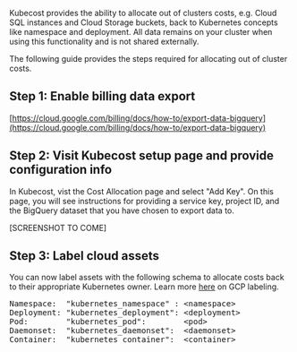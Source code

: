 Kubecost provides the ability to allocate out of clusters costs, e.g. Cloud SQL instances and Cloud Storage buckets, back to Kubernetes concepts like namespace and deployment. All data remains on your cluster when using this functionality and is not shared externally.

The following guide provides the steps required for allocating out of cluster costs.

## Step 1: Enable billing data export

[https://cloud.google.com/billing/docs/how-to/export-data-bigquery](https://cloud.google.com/billing/docs/how-to/export-data-bigquery)

## Step 2:  Visit Kubecost setup page and provide configuration info

In Kubecost, vist the Cost Allocation page and select "Add Key".
On this page, you will see instructions for providing a service key, project ID, and the BigQuery dataset that you have chosen to export data to.

[SCREENSHOT TO COME]


## Step 3: Label cloud assets

You can now label assets with the following schema to allocate costs back to their appropriate Kubernetes owner. 
Learn more [here](https://cloud.google.com/compute/docs/labeling-resources) on GCP labeling.

<pre>
Namespace:  "kubernetes_namespace" : &lt;namespace>
Deployment: "kubernetes_deployment": &lt;deployment>
Pod:        "kubernetes_pod":        &lt;pod>
Daemonset:  "kubernetes_daemonset":  &lt;daemonset>
Container:  "kubernetes_container":  &lt;container>
</pre>
